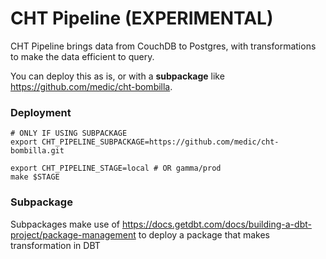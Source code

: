 # CHT Pipeline (EXPERIMENTAL)

CHT Pipeline brings data from CouchDB to Postgres, with transformations to make the data efficient to query.

You can deploy this as is, or with a **subpackage** like https://github.com/medic/cht-bombilla.

### Deployment

```
# ONLY IF USING SUBPACKAGE
export CHT_PIPELINE_SUBPACKAGE=https://github.com/medic/cht-bombilla.git

export CHT_PIPELINE_STAGE=local # OR gamma/prod
make $STAGE
```

### Subpackage

Subpackages make use of https://docs.getdbt.com/docs/building-a-dbt-project/package-management to deploy a package that makes transformation in DBT
